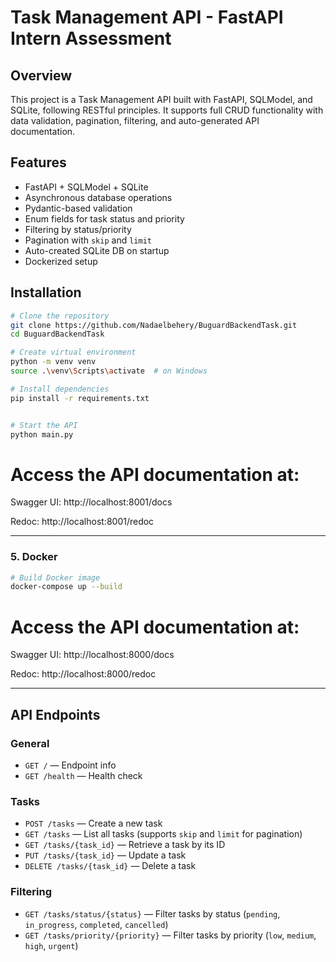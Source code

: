 # Task Management API - FastAPI Intern Assessment

## Overview

This project is a Task Management API built with FastAPI, SQLModel, and SQLite, following RESTful principles. It supports full CRUD functionality with data validation, pagination, filtering, and auto-generated API documentation.

## Features

- FastAPI + SQLModel + SQLite
- Asynchronous database operations
- Pydantic-based validation
- Enum fields for task status and priority
- Filtering by status/priority
- Pagination with `skip` and `limit`
- Auto-created SQLite DB on startup
- Dockerized setup

## Installation

```bash
# Clone the repository
git clone https://github.com/Nadaelbehery/BuguardBackendTask.git
cd BuguardBackendTask

# Create virtual environment
python -m venv venv
source .\venv\Scripts\activate  # on Windows 

# Install dependencies
pip install -r requirements.txt


# Start the API
python main.py
```
# Access the API documentation at:

Swagger UI: http://localhost:8001/docs

Redoc: http://localhost:8001/redoc

---

### 5. Docker 

```bash
# Build Docker image
docker-compose up --build
```
# Access the API documentation at:

Swagger UI: http://localhost:8000/docs

Redoc: http://localhost:8000/redoc


---

## API Endpoints

### General
- `GET /` — Endpoint info
- `GET /health` — Health check

### Tasks
- `POST /tasks` — Create a new task
- `GET /tasks` — List all tasks (supports `skip` and `limit` for pagination)
- `GET /tasks/{task_id}` — Retrieve a task by its ID
- `PUT /tasks/{task_id}` — Update a task
- `DELETE /tasks/{task_id}` — Delete a task

### Filtering
- `GET /tasks/status/{status}` — Filter tasks by status (`pending`, `in_progress`, `completed`, `cancelled`)
- `GET /tasks/priority/{priority}` — Filter tasks by priority (`low`, `medium`, `high`, `urgent`)
